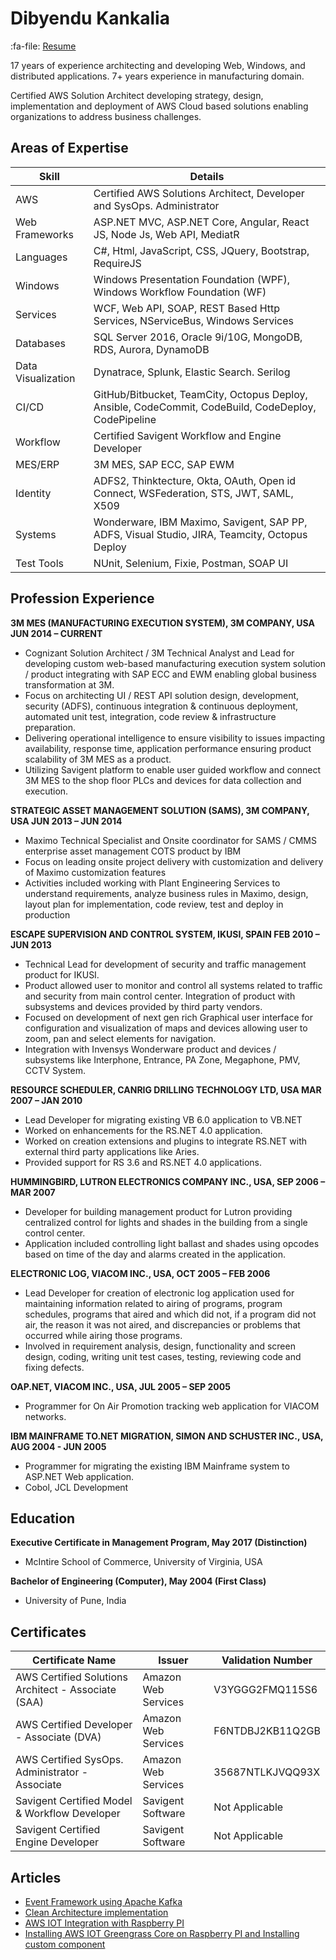# Dibyendu Kankalia

:fa-file: [Resume](https://github.com/dibyenduk/MyWebSite/blob/main/files/DibyenduKankalia.pdf?raw=true)

17 years of experience architecting and developing Web, Windows, and distributed applications. 7+ years experience in manufacturing domain.

Certified AWS Solution Architect developing strategy, design, implementation and deployment of AWS Cloud based solutions enabling organizations to address business challenges.

## Areas of Expertise

| Skill      | Details                          |
| ----------- | ------------------------------------ |
| AWS       | Certified AWS Solutions Architect, Developer and SysOps. Administrator |
| Web Frameworks | ASP.NET MVC, ASP.NET Core, Angular, React JS, Node Js, Web API, MediatR |
| Languages | C#, Html, JavaScript, CSS, JQuery, Bootstrap, RequireJS |
| Windows   | Windows Presentation Foundation (WPF), Windows Workflow Foundation (WF) |
| Services | WCF, Web API, SOAP, REST Based Http Services, NServiceBus, Windows Services |
| Databases | SQL Server 2016, Oracle 9i/10G, MongoDB, RDS, Aurora, DynamoDB |
| Data Visualization | Dynatrace, Splunk, Elastic Search. Serilog |
| CI/CD | GitHub/Bitbucket, TeamCity, Octopus Deploy, Ansible, CodeCommit, CodeBuild, CodeDeploy, CodePipeline|
| Workflow | Certified Savigent Workflow and Engine Developer |
| MES/ERP | 3M MES, SAP ECC, SAP EWM | 
| Identity | ADFS2, Thinktecture, Okta, OAuth, Open id Connect, WSFederation, STS, JWT, SAML, X509 |
| Systems| Wonderware, IBM Maximo, Savigent, SAP PP, ADFS, Visual Studio, JIRA, Teamcity, Octopus Deploy | 
| Test Tools| NUnit, Selenium, Fixie, Postman, SOAP UI |

## Profession Experience

**3M MES (MANUFACTURING EXECUTION SYSTEM), 3M COMPANY, USA JUN 2014 – CURRENT**

* Cognizant Solution Architect / 3M Technical Analyst and Lead for developing custom web-based
manufacturing execution system solution / product integrating with SAP ECC and EWM enabling
global business transformation at 3M.
* Focus on architecting UI / REST API solution design, development, security (ADFS), continuous
integration & continuous deployment, automated unit test, integration, code review & infrastructure
preparation.
* Delivering operational intelligence to ensure visibility to issues impacting availability, response time,
application performance ensuring product scalability of 3M MES as a product.
* Utilizing Savigent platform to enable user guided workflow and connect 3M MES to the shop floor
PLCs and devices for data collection and execution.

**STRATEGIC ASSET MANAGEMENT SOLUTION (SAMS), 3M COMPANY, USA JUN 2013 – JUN 2014**

* Maximo Technical Specialist and Onsite coordinator for SAMS / CMMS enterprise asset management
COTS product by IBM
* Focus on leading onsite project delivery with customization and delivery of Maximo customization
features
* Activities included working with Plant Engineering Services to understand requirements, analyze
business rules in Maximo, design, layout plan for implementation, code review, test and deploy in
production

**ESCAPE SUPERVISION AND CONTROL SYSTEM, IKUSI, SPAIN FEB 2010 – JUN 2013**

* Technical Lead for development of security and traffic management product for IKUSI.
* Product allowed user to monitor and control all systems related to traffic and security from main control center. Integration of product with subsystems and devices provided by third party vendors.
* Focused on development of next gen rich Graphical user interface for configuration and visualization of maps and devices allowing user to zoom, pan and select elements for navigation.
* Integration with Invensys Wonderware product and devices / subsystems like Interphone, Entrance, PA Zone, Megaphone, PMV, CCTV System.

**RESOURCE SCHEDULER, CANRIG DRILLING TECHNOLOGY LTD, USA MAR 2007 – JAN 2010**

* Lead Developer for migrating existing VB 6.0 application to VB.NET
* Worked on enhancements for the RS.NET 4.0 application.
* Worked on creation extensions and plugins to integrate RS.NET with external third party applications like Aries.
* Provided support for RS 3.6 and RS.NET 4.0 applications.

**HUMMINGBIRD, LUTRON ELECTRONICS COMPANY INC., USA, SEP 2006 – MAR 2007**

* Developer for building management product for Lutron providing centralized control for lights and shades in the building from a single control center.
* Application included controlling light ballast and shades using opcodes based on time of the day and alarms created in the application.

**ELECTRONIC LOG, VIACOM INC., USA, OCT 2005 – FEB 2006**

* Lead Developer for creation of electronic log application used for maintaining information related to airing of programs, program schedules, programs that aired and which did not, if a program did not air, the reason it was not aired, and discrepancies or problems that occurred while airing those programs.
* Involved in requirement analysis, design, functionality and screen design, coding, writing unit test cases, testing, reviewing code and fixing defects.

**OAP.NET, VIACOM INC., USA, JUL 2005 – SEP 2005**

* Programmer for On Air Promotion tracking web application for VIACOM networks.

**IBM MAINFRAME TO.NET MIGRATION, SIMON AND SCHUSTER INC., USA, AUG 2004 - JUN 2005**

* Programmer for migrating the existing IBM Mainframe system to ASP.NET Web application.
* Cobol, JCL Development

## Education

**Executive Certificate in Management Program, May 2017 (Distinction)**

* McIntire School of Commerce, University of Virginia, USA

**Bachelor of Engineering (Computer), May 2004 (First Class)**

* University of Pune, India

## Certificates

| Certificate Name      | Issuer                          | Validation Number |
| ----------- | ------------------------------------ |-------------|
| AWS Certified Solutions Architect - Associate (SAA) | Amazon Web Services | V3YGGG2FMQ115S6|
| AWS Certified Developer - Associate (DVA) | Amazon Web Services | F6NTDBJ2KB11Q2GB|
| AWS Certified SysOps. Administrator - Associate | Amazon Web Services | 35687NTLKJVQQ93X|
| Savigent Certified Model & Workflow Developer | Savigent Software | Not Applicable |
| Savigent Certified Engine Developer | Savigent Software | Not Applicable |

## Articles

* [Event Framework using Apache Kafka](https://dibyenduk.github.io/GenericEventFramework/)
* [Clean Architecture implementation](https://dibyenduk.github.io/CleanArchitecture/)
* [AWS IOT Integration with Raspberry PI](https://dibyenduk.github.io/AWS_IOT_Integration_RaspberryPI/)
* [Installing AWS IOT Greengrass Core on Raspberry PI and Installing custom component](https://dibyenduk.github.io/AWS_IOT_RaspberryPI_Greengrass/)

